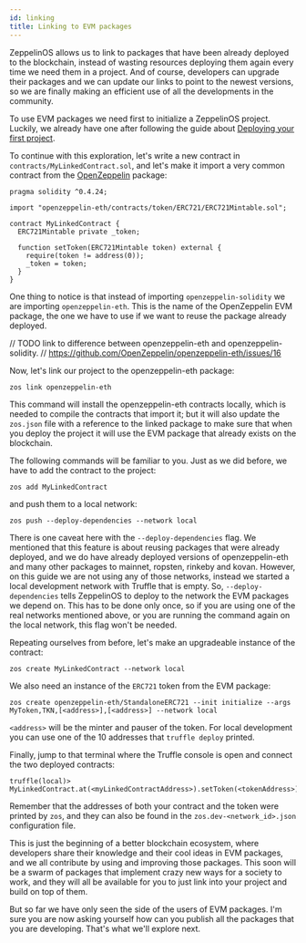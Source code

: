 ```yaml
---
id: linking
title: Linking to EVM packages
---
```


ZeppelinOS allows us to link to packages that have been already deployed
to the blockchain, instead of wasting resources deploying them again every time
we need them in a project. And of course, developers can upgrade their
packages and we can update our links to point to the newest versions, so we are
finally making an efficient use of all the developments in the community.

To use EVM packages we need first to initialize a ZeppelinOS project. Luckily,
we already have one after following the guide about
[Deploying your first project](deploying.md).

To continue with this exploration, let's write a new contract in
`contracts/MyLinkedContract.sol`, and let's make it import a very common
contract from the [OpenZeppelin](https://openzeppelin.org/) package:

```solidity
pragma solidity ^0.4.24;

import "openzeppelin-eth/contracts/token/ERC721/ERC721Mintable.sol";

contract MyLinkedContract {
  ERC721Mintable private _token;

  function setToken(ERC721Mintable token) external {
    require(token != address(0));
    _token = token;
  }
}
```

One thing to notice is that instead of importing `openzeppelin-solidity` we are
importing `openzeppelin-eth`. This is the name of the OpenZeppelin EVM package,
the one we have to use if we want to reuse the package already deployed.

// TODO link to difference between openzeppelin-eth and openzeppelin-solidity.
// https://github.com/OpenZeppelin/openzeppelin-eth/issues/16

Now, let's link our project to the openzeppelin-eth package:

```console
zos link openzeppelin-eth
```

This command will install the openzeppelin-eth contracts locally, which is
needed to compile the contracts that import it; but it will also update the
`zos.json` file with a reference to the linked package to make sure that when
you deploy the project it will use the EVM package that already exists on the
blockchain.

The following commands will be familiar to you. Just as we did before, we have
to add the contract to the project:

```console
zos add MyLinkedContract
```

and push them to a local network:

```console
zos push --deploy-dependencies --network local
```

There is one caveat here with the `--deploy-dependencies` flag. We mentioned
that this feature is about reusing packages that were already deployed, and we
do have already deployed versions of openzeppelin-eth and many other packages
to mainnet, ropsten, rinkeby and kovan. However, on this guide we are not using
any of those networks, instead we started a local development network with
Truffle that is empty. So, `--deploy-dependencies` tells ZeppelinOS to deploy
to the network the EVM packages we depend on. This has to be done only once,
so if you are using one of the real networks mentioned above, or you are
running the command again on the local network, this flag won't be needed.

Repeating ourselves from before, let's make an upgradeable instance of the
contract:

```console
zos create MyLinkedContract --network local
```

We also need an instance of the `ERC721` token from the EVM package:

```console
zos create openzeppelin-eth/StandaloneERC721 --init initialize --args MyToken,TKN,[<address>],[<address>] --network local
```

`<address>` will be the minter and pauser of the token. For local development
you can use one of the 10 addresses that `truffle deploy` printed.

Finally, jump to that terminal where the Truffle console is open and connect
the two deployed contracts:

```console
truffle(local)> MyLinkedContract.at(<myLinkedContractAddress>).setToken(<tokenAddress>)
```

Remember that the addresses of both your contract and the token were printed by
`zos`, and they can also be found in the `zos.dev-<network_id>.json` configuration file.

This is just the beginning of a better blockchain ecosystem, where developers
share their knowledge and their cool ideas in EVM packages, and we all
contribute by using and improving those packages. This soon will be a swarm of
packages that implement crazy new ways for a society to work, and they will all
be available for you to just link into your project and build on top of them.

But so far we have only seen the side of the users of EVM packages. I'm sure
you are now asking yourself how can you publish all the packages that you are
developing. That's what we'll explore next.
